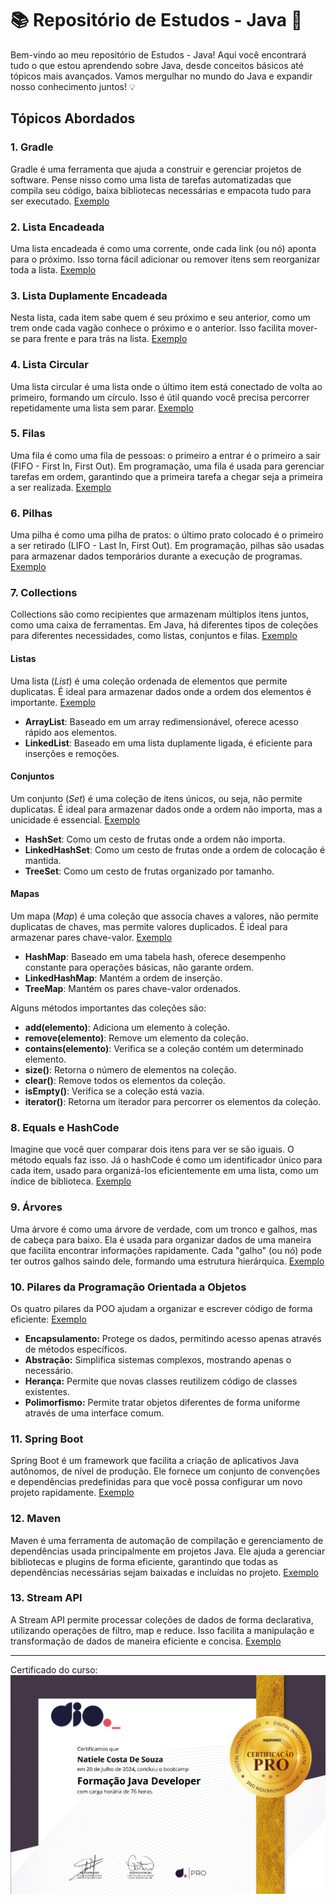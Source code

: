 # 📚 Repositório de Estudos - Java 🚀

Bem-vindo ao meu repositório de Estudos - Java! Aqui você encontrará tudo o que estou aprendendo sobre Java, desde conceitos básicos até tópicos mais avançados. Vamos mergulhar no mundo do Java e expandir nosso conhecimento juntos! 💡

## Tópicos Abordados

### 1. Gradle
Gradle é uma ferramenta que ajuda a construir e gerenciar projetos de software. Pense nisso como uma lista de tarefas automatizadas que compila seu código, baixa bibliotecas necessárias e empacota tudo para ser executado. [Exemplo](https://github.com/naticost/Estudos-Java/tree/main/CursoJavaDeveloper/GradleCourse-main)

### 2. Lista Encadeada
Uma lista encadeada é como uma corrente, onde cada link (ou nó) aponta para o próximo. Isso torna fácil adicionar ou remover itens sem reorganizar toda a lista. [Exemplo](https://github.com/naticost/Estudos-Java/tree/main/CursoJavaDeveloper/listaEncadeada)

### 3. Lista Duplamente Encadeada
Nesta lista, cada item sabe quem é seu próximo e seu anterior, como um trem onde cada vagão conhece o próximo e o anterior. Isso facilita mover-se para frente e para trás na lista. [Exemplo](https://github.com/naticost/Estudos-Java/tree/main/CursoJavaDeveloper/ListaDuplamenteEncadeada)

### 4. Lista Circular
Uma lista circular é uma lista onde o último item está conectado de volta ao primeiro, formando um círculo. Isso é útil quando você precisa percorrer repetidamente uma lista sem parar. [Exemplo](https://github.com/naticost/Estudos-Java/tree/main/CursoJavaDeveloper/ListaCircular/ListaCircular)

### 5. Filas
Uma fila é como uma fila de pessoas: o primeiro a entrar é o primeiro a sair (FIFO - First In, First Out). Em programação, uma fila é usada para gerenciar tarefas em ordem, garantindo que a primeira tarefa a chegar seja a primeira a ser realizada. [Exemplo](https://github.com/naticost/Estudos-Java/tree/main/CursoJavaDeveloper/ListaCircular/ListaCircular)

### 6. Pilhas
Uma pilha é como uma pilha de pratos: o último prato colocado é o primeiro a ser retirado (LIFO - Last In, First Out). Em programação, pilhas são usadas para armazenar dados temporários durante a execução de programas. [Exemplo](https://github.com/naticost/Estudos-Java/tree/main/CursoJavaDeveloper/pilha)

### 7. Collections
Collections são como recipientes que armazenam múltiplos itens juntos, como uma caixa de ferramentas. Em Java, há diferentes tipos de coleções para diferentes necessidades, como listas, conjuntos e filas. [Exemplo](https://github.com/naticost/Estudos-Java/tree/main/CursoJavaDeveloper/AtividadesCollections)

#### Listas
Uma lista (*List*) é uma coleção ordenada de elementos que permite duplicatas. É ideal para armazenar dados onde a ordem dos elementos é importante. [Exemplo](https://github.com/naticost/Estudos-Java/tree/main/CursoJavaDeveloper/list)

- **ArrayList**: Baseado em um array redimensionável, oferece acesso rápido aos elementos.
- **LinkedList**: Baseado em uma lista duplamente ligada, é eficiente para inserções e remoções.

#### Conjuntos
Um conjunto (*Set*) é uma coleção de itens únicos, ou seja, não permite duplicatas. É ideal para armazenar dados onde a ordem não importa, mas a unicidade é essencial. [Exemplo](https://github.com/naticost/Estudos-Java/tree/main/CursoJavaDeveloper/set)

- **HashSet**: Como um cesto de frutas onde a ordem não importa.
- **LinkedHashSet**: Como um cesto de frutas onde a ordem de colocação é mantida.
- **TreeSet**: Como um cesto de frutas organizado por tamanho.

#### Mapas
Um mapa (*Map*) é uma coleção que associa chaves a valores, não permite duplicatas de chaves, mas permite valores duplicados. É ideal para armazenar pares chave-valor. [Exemplo](https://github.com/naticost/Estudos-Java/tree/main/CursoJavaDeveloper/map)

- **HashMap**: Baseado em uma tabela hash, oferece desempenho constante para operações básicas, não garante ordem.
- **LinkedHashMap**: Mantém a ordem de inserção.
- **TreeMap**: Mantém os pares chave-valor ordenados.

Alguns métodos importantes das coleções são:

- **add(elemento)**: Adiciona um elemento à coleção.
- **remove(elemento)**: Remove um elemento da coleção.
- **contains(elemento)**: Verifica se a coleção contém um determinado elemento.
- **size()**: Retorna o número de elementos na coleção.
- **clear()**: Remove todos os elementos da coleção.
- **isEmpty()**: Verifica se a coleção está vazia.
- **iterator()**: Retorna um iterador para percorrer os elementos da coleção.

### 8. Equals e HashCode
Imagine que você quer comparar dois itens para ver se são iguais. O método equals faz isso. Já o hashCode é como um identificador único para cada item, usado para organizá-los eficientemente em uma lista, como um índice de biblioteca. [Exemplo](https://github.com/naticost/Estudos-Java/tree/main/CursoJavaDeveloper/EqualsHashcode/equalshashcode)

### 9. Árvores
Uma árvore é como uma árvore de verdade, com um tronco e galhos, mas de cabeça para baixo. Ela é usada para organizar dados de uma maneira que facilita encontrar informações rapidamente. Cada "galho" (ou nó) pode ter outros galhos saindo dele, formando uma estrutura hierárquica. [Exemplo](https://github.com/naticost/Estudos-Java/tree/main/CursoJavaDeveloper/Arvore/arvores)

### 10. Pilares da Programação Orientada a Objetos
Os quatro pilares da POO ajudam a organizar e escrever código de forma eficiente: [Exemplo](https://github.com/naticost/Estudos-Java/tree/main/CursoJavaDeveloper/PilaresPOO)
- **Encapsulamento:** Protege os dados, permitindo acesso apenas através de métodos específicos.
- **Abstração:** Simplifica sistemas complexos, mostrando apenas o necessário.
- **Herança:** Permite que novas classes reutilizem código de classes existentes.
- **Polimorfismo:** Permite tratar objetos diferentes de forma uniforme através de uma interface comum.

### 11. Spring Boot
Spring Boot é um framework que facilita a criação de aplicativos Java autônomos, de nível de produção. Ele fornece um conjunto de convenções e dependências predefinidas para que você possa configurar um novo projeto rapidamente. [Exemplo](https://github.com/naticost/Estudos-Java/tree/main/CursoJavaDeveloper/SpringBoot)

### 12. Maven
Maven é uma ferramenta de automação de compilação e gerenciamento de dependências usada principalmente em projetos Java. Ele ajuda a gerenciar bibliotecas e plugins de forma eficiente, garantindo que todas as dependências necessárias sejam baixadas e incluídas no projeto. [Exemplo](https://github.com/naticost/Estudos-Java/tree/main/CursoJavaDeveloper/quick-start-maven)

### 13. Stream API
A Stream API permite processar coleções de dados de forma declarativa, utilizando operações de filtro, map e reduce. Isso facilita a manipulação e transformação de dados de maneira eficiente e concisa. [Exemplo](https://github.com/naticost/Estudos-Java/tree/main/CursoJavaDeveloper/StreamAPI)

---

Certificado do curso:
![Logo do Projeto](https://github.com/naticost/Estudos-Java/blob/main/CursoJavaDeveloper/certificado.png)
